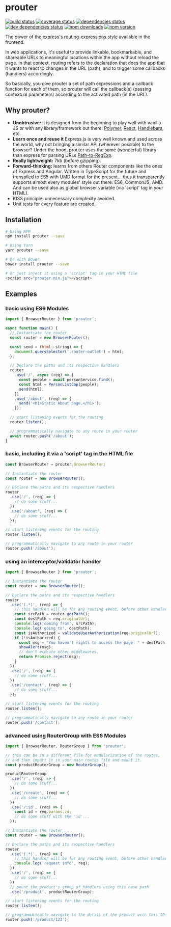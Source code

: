 # prouter

[![build status](https://travis-ci.org/rogerpadilla/prouter.svg?branch=master)](https://travis-ci.org/rogerpadilla/prouter?branch=master)
[![coverage status](https://coveralls.io/repos/rogerpadilla/prouter/badge.svg?branch=master)](https://coveralls.io/r/rogerpadilla/prouter?branch=master)
[![dependencies status](https://david-dm.org/rogerpadilla/prouter/status.svg)](https://david-dm.org/rogerpadilla/prouter/status.svg)
[![dev dependencies status](https://david-dm.org/rogerpadilla/prouter/dev-status.svg)](https://david-dm.org/rogerpadilla/prouter/dev-status.svg)
[![npm downloads](https://img.shields.io/npm/dm/prouter.svg)](https://www.npmjs.com/package/prouter)
[![npm version](https://badge.fury.io/js/prouter.svg)](https://www.npmjs.com/prouter)

The power of the [express's routing-expressions style](https://expressjs.com/en/guide/routing.html) available in the frontend.

In web applications, it's useful to provide linkable, bookmarkable, and shareable URLs to meaningful locations within the app without reload the page. In that context, routing refers to the declaration that does the app that it wants to react to changes in the URL (path), and to trigger some callbacks (handlers) accordingly.

So basically, you give prouter a set of path expressions and a callback function for each of them, so prouter will call the callback(s) (passing contextual parameters) according to the activated path (in the URL). 

## Why prouter?
- **Unobtrusive:** it is designed from the beginning to play well with vanilla JS or with any library/framework out there: [Polymer](https://www.polymer-project.org/1.0/), [React](http://facebook.github.io/react/), [Handlebars](http://handlebarsjs.com/), etc.
- **Learn once and reuse it** Express.js is very well known and used across the world, why not bringing a similar API (wherever possible) to the browser? Under the hood, prouter uses the same (wonderful) library than express for parsing URLs [Path-to-RegExp](https://github.com/pillarjs/path-to-regexp).
- **Really lightweight:** 7kb (before gzipping).
- **Forward-thinking:** learns from others Router components like the ones of Express and Angular. Written in TypeScript for the future and transpiled to ES5 with UMD format for the present... thus it transparently supports almost every modules' style out there: ES6, CommonJS, AMD. And can be used also as global browser variable (via 'script' tag in your HTML).
- KISS principle: unnecessary complexity avoided.
- Unit tests for every feature are created.

## Installation

```bash
# Using NPM
npm install prouter --save

# Using Yarn
yarn prouter --save

# Or with Bower
bower install prouter --save

# Or just inject it using a 'script' tag in your HTML file
<script src="prouter.min.js"></script>
```

## Examples

### basic using ES6 Modules

```js
import { BrowserRouter } from 'prouter';

async function main() {
  // Instantiate the router
  const router = new BrowserRouter();

  const send = (html: string) => {
    document.querySelector('.router-outlet') = html;
  };

  // Declare the paths and its respective handlers
  router
    .use('/', async (req) => {
      const people = await personService.find();
      const html = PersonListCmp(people);
      send(html);
    })
    .use('/about', (req) => {
      send('<h1>Static About page.</h1>');
    });

  // start listening events for the routing
  router.listen();

  // programmatically navigate to any route in your router
  await router.push('/about');
}
```


### basic, including it via a 'script' tag in the HTML file

```js
const BrowserRouter = prouter.BrowserRouter;

// Instantiate the router
const router = new BrowserRouter();

// Declare the paths and its respective handlers
router
  .use('/', (req) => {
    // do some stuff...
  })
  .use('/about', (req) => {
    // do some stuff...
  });

// start listening events for the routing
router.listen();

// programmatically navigate to any route in your router
router.push('/about');
```

### using an interceptor/validator handler

```js
import { BrowserRouter } from 'prouter';

// Instantiate the router
const router = new BrowserRouter();

// Declare the paths and its respective handlers
router
  .use('(.*)', (req) => {
    // this handler will be for any routing event, before other handlers
    const srcPath = router.getPath();
    const destPath = req.originalUrl;
    console.log('coming from', srcPath);
    console.log('going to', destPath);
    const isAuthorized = validateUserAuthorization(req.originalUrl);
    if (!isAuthorized) {
      const msg = "You haven't rights to access the page: " + destPath;
      showAlert(msg);
      // don't execute other middlewares.
      return Promise.reject(msg);
    }
  })
  .use('/', (req) => {
    // do some stuff...
  })
  .use('/contact', (req) => {
    // do some stuff...
  });

// start listening events for the routing
router.listen();

// programmatically navigate to any route in your router
router.push('/contact');
```


### advanced using RouterGroup with ES6 Modules

```js
import { BrowserRouter, RouterGroup } from 'prouter';

// this can be in a different file for modularization of the routes,
// and then import it in your main routes file and mount it.
const productRouterGroup = new RouterGroup();

productRouterGroup
  .use('/', (req) => {
    // do some stuff...
  })
  .use('/create', (req) => {
    // do some stuff...  
  })
  .use('/:id', (req) => {
    const id = req.params.id;
    // do some stuff with the 'id'...
  });

// Instantiate the router
const router = new BrowserRouter();

// Declare the paths and its respective handlers
router
  .use('(.*)', (req) => {
    // this handler will be for any routing event, before other handlers
    console.log('request info', req);
  })
  .use('/', (req) => {
    // do some stuff...
  })
  // mount the product's group of handlers using this base path
  .use('/product', productRouterGroup);

// start listening events for the routing
router.listen();

// programmatically navigate to the detail of the product with this ID
router.push('/product/123');
```
